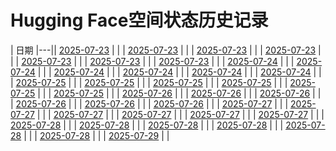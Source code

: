 # Hugging Face空间状态历史记录

| 日期 
|---|| [2025-07-23](https://github.com/lijirou12/keep/commits/7bc56385deaededbdb2252cfc88d229d8057767f/docs/index.html) |  |
| [2025-07-23](https://github.com/lijirou12/keep/commits/7bc56385deaededbdb2252cfc88d229d8057767f/docs/index.html) |  |
| [2025-07-23](https://github.com/lijirou12/keep/commits/777e0e0f6205bedfafcab3b16822cc8495492adc/docs/index.html) |  |
| [2025-07-23](https://github.com/lijirou12/keep/commits/558aedb2ab7d01b9f91e94d3f54754b683422f83/docs/index.html) |  |
| [2025-07-23](https://github.com/lijirou12/keep/commits/852f6310cd616cbaa1950323f64e0df457427a71/docs/index.html) |  |
| [2025-07-23](https://github.com/lijirou12/keep/commits/07e4b1aa54bd146fc95519a4c2096d06252c12de/docs/index.html) |  |
| [2025-07-23](https://github.com/lijirou12/keep/commits/ddb0544dde4efaa96e82ef5ed2c6ec1e6f266abd/docs/index.html) |  |
| [2025-07-24](https://github.com/lijirou12/keep/commits/f7b72facac93ba271ef733a20a6221d64674c5b2/docs/index.html) |  |
| [2025-07-24](https://github.com/lijirou12/keep/commits/82739252d549d9486ceb002fef0c4ac86dee1400/docs/index.html) |  |
| [2025-07-24](https://github.com/lijirou12/keep/commits/dcbc1e7360c24ea6c1e7964c758a59e73e1717c5/docs/index.html) |  |
| [2025-07-24](https://github.com/lijirou12/keep/commits/e7ff82adc23ec3ea6010cde5721cc3a8bb9eb73d/docs/index.html) |  |
| [2025-07-24](https://github.com/lijirou12/keep/commits/62e24cd72b0d5c2606103054058a0b92492c9b17/docs/index.html) |  |
| [2025-07-24](https://github.com/lijirou12/keep/commits/dcbe11a1a5acb9bb7ad13d54c6a27a8fe44dc688/docs/index.html) |  |
| [2025-07-25](https://github.com/lijirou12/keep/commits/99f359d621f677cefdaf120dfcda8727e7c0821b/docs/index.html) |  |
| [2025-07-25](https://github.com/lijirou12/keep/commits/79d1f877d6e497d3267ac927ef3fdac9c041c475/docs/index.html) |  |
| [2025-07-25](https://github.com/lijirou12/keep/commits/7debb1f432bafad43b1b27090f6ec91b9e913d49/docs/index.html) |  |
| [2025-07-25](https://github.com/lijirou12/keep/commits/6f2c65928350b087d855daf1cd6b8af17bbc1754/docs/index.html) |  |
| [2025-07-25](https://github.com/lijirou12/keep/commits/3bd520da2ad37cfa6e16e835dfa2247f3cd23ed9/docs/index.html) |  |
| [2025-07-25](https://github.com/lijirou12/keep/commits/840b66097ec8e229deeafee7ef2aa1f40da070a1/docs/index.html) |  |
| [2025-07-26](https://github.com/lijirou12/keep/commits/9fc8431829851b578866132ba062de455dce62c0/docs/index.html) |  |
| [2025-07-26](https://github.com/lijirou12/keep/commits/7e5b1be4d84eaefd8363951fac602f369a4676fe/docs/index.html) |  |
| [2025-07-26](https://github.com/lijirou12/keep/commits/300b1de271c3be190ad644fec6e23239f5f7ff23/docs/index.html) |  |
| [2025-07-26](https://github.com/lijirou12/keep/commits/b33ddce5447569fa7bc4b0731f4bca849d1291ac/docs/index.html) |  |
| [2025-07-26](https://github.com/lijirou12/keep/commits/7bbc5d87e55a4162589b353c136ef0947a2c2a79/docs/index.html) |  |
| [2025-07-26](https://github.com/lijirou12/keep/commits/f0ab68dc69e7dd7896d1f27d1740ec37a485327a/docs/index.html) |  |
| [2025-07-27](https://github.com/lijirou12/keep/commits/20aab6fdfaea2888cd267762af31e0e063384de4/docs/index.html) |  |
| [2025-07-27](https://github.com/lijirou12/keep/commits/028d6420635152df02a144135b464e84ac0d1289/docs/index.html) |  |
| [2025-07-27](https://github.com/lijirou12/keep/commits/ad26607684611750281e063c34bd1aa2ec382a7c/docs/index.html) |  |
| [2025-07-27](https://github.com/lijirou12/keep/commits/b2002a720e1fbdf278d1c6c995a4a579701c64c5/docs/index.html) |  |
| [2025-07-27](https://github.com/lijirou12/keep/commits/3d8ef6c3e686ea47c2ad7747915100c3f78b1831/docs/index.html) |  |
| [2025-07-27](https://github.com/lijirou12/keep/commits/5df592b0398c0cc70d6c62394d1f5d051b28a564/docs/index.html) |  |
| [2025-07-28](https://github.com/lijirou12/keep/commits/e7f5bbe7725c6032b69b860c3eed3d2e8a591f7f/docs/index.html) |  |
| [2025-07-28](https://github.com/lijirou12/keep/commits/e61f82e1d6f30d87b38b03dcff62871ae9bf5dad/docs/index.html) |  |
| [2025-07-28](https://github.com/lijirou12/keep/commits/bebc118e46fd138c593843f8d8208bb224463cc2/docs/index.html) |  |
| [2025-07-28](https://github.com/lijirou12/keep/commits/a09d220b3c4f7c34ec3f8f9bd211d23e881fd811/docs/index.html) |  |
| [2025-07-28](https://github.com/lijirou12/keep/commits/546d34e526f80f469f1ce81093f4f9e6e856d700/docs/index.html) |  |
| [2025-07-28](https://github.com/lijirou12/keep/commits/a780a160e4e5f929a3a27a9b779f61843ccfb66e/docs/index.html) |  |
| [2025-07-29](https://github.com/lijirou12/keep/commits/4255ca0af5eeec957f9374fb8e9127d85b9b2890/docs/index.html) |  |
